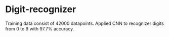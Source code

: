 # Digit-recognizer
Training data consist of 42000 datapoints. Applied CNN to recognizer digits from 0 to 9 with 97.7% accuracy.
